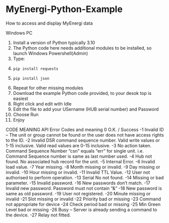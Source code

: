 # MyEnergi-Python-Example
How to access and display MyEnergi data

Windows PC

1. Install a version of Python typically 3.10
2. The Python code here needs additional modules to be installed, so launch Windows Powershell(Admin)
3. Type:
4.     pip install requests
5.     pip install json
6. Repeat for other missing modules
7. Download the example Python code provided, to your desok top is easiest
8. Right click and edit with Idle
9. Edit the file to add your USername (HUB serial number) and Password
10. Choose Run
11. Enjoy

CODE	MEANING
API Error Codes and meaning
0	O.K. / Success
-1	Invalid ID – The unit or group cannot be found or the user does not
have access rights to the ID.
-2	Invalid DSR command sequence number. Valid write values or 1-15
inclusive. Valid read values are 0-15 inclusive.
-3	No action taken. Command Sequence Number “csn” equals “err” for
single unit. i.e. Command Sequence number is same as last number
used.
-4	Hub not found. No associated hub record for the unit.
-5	Internal Error.
-6	Invalid load value.
-7	Year missing.
-8	Month missing or invalid.
-9	Day missing or invalid.
-10	Hour missing or invalid.
-11	Invalid TTL Value.
-12	User not authorised to perform operation.
-13	Serial No not found.
-14	Missing or bad parameter.
-15	Invalid password.
-16	New passwords don’t match.
-17	Invalid new password. Password must not contain “&”
-18	New password is same as old password.
-19	User not registered.
-20	Minute missing or invalid
-21	Slot missing or invalid
-22	Priority bad or missing
-23	Command not appropriate for device
-24	Check period bad or missing
-25	Min Green Level bad or missing
-26	Busy – Server is already sending a command to the device.
-27	Relay not fitted.
